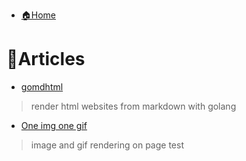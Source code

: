 - [🏠Home](index.md)
# 📄Articles

- [gomdhtml](./articles/gomdhtml.md)
> render html websites from markdown with golang

- [One img one gif](./articles/oneimgonegif.md)
> image and gif rendering on page test